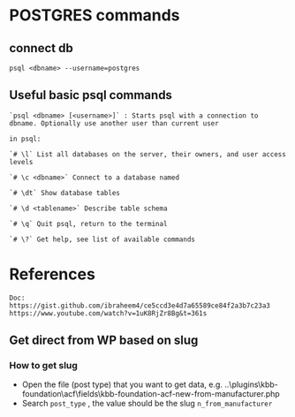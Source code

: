 # POSTGRES commands

## connect db
    psql <dbname> --username=postgres

## Useful basic psql commands
    `psql <dbname> [<username>]` : Starts psql with a connection to dbname. Optionally use another user than current user

    in psql:

    `# \l` List all databases on the server, their owners, and user access levels

    `# \c <dbname>` Connect to a database named
    
    `# \dt` Show database tables

    `# \d <tablename>` Describe table schema

    `# \q` Quit psql, return to the terminal

    `# \?` Get help, see list of available commands

# References
    Doc: https://gist.github.com/ibraheem4/ce5ccd3e4d7a65589ce84f2a3b7c23a3
    https://www.youtube.com/watch?v=1uK8RjZr8Bg&t=361s
## Get direct from WP based on slug
### How to get slug
- Open the file (post type) that you want to get data, e.g. ..\plugins\kbb-foundation\acf\fields\kbb-foundation-acf-new-from-manufacturer.php
- Search `post_type` , the value should be the slug `n_from_manufacturer`
